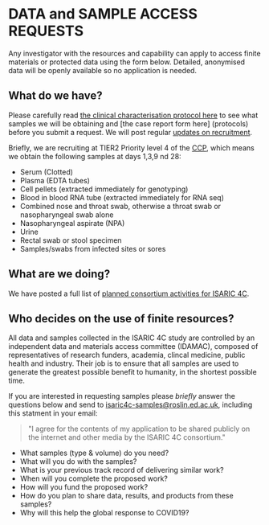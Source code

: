 # DATA and SAMPLE ACCESS REQUESTS

Any investigator with the resources and capability can apply to access finite materials or protected data using the form below. Detailed, anonymised data will be openly available so no application is needed.

## What do we have?

Please carefully read [the clinical characterisation protocol here](protocols) to see what samples we will be obtaining and [the case report form here] (protocols) before you submit a request. We will post regular [updates on recruitment](/info).

Briefly, we are recruiting at TIER2 Priority level 4 of the [CCP](protocols), which means we obtain the following samples at days 1,3,9 nd 28:

* Serum (Clotted)
* Plasma (EDTA tubes)
* Cell pellets (extracted immediately for genotyping)
* Blood in blood RNA tube (extracted immediately for RNA seq)
* Combined nose and throat swab, otherwise a throat swab or nasopharyngeal swab alone
* Nasopharyngeal aspirate (NPA)
* Urine
* Rectal swab or stool specimen
* Samples/swabs from infected sites or sores


## What are we doing?

We have posted a full list of [planned consortium activities for ISARIC 4C](/about/structure).

## Who decides on the use of finite resources?

All data and samples collected in the ISARIC 4C study are controlled by an independent data and materials access committee (IDAMAC), composed of representatives of research funders, academia, clincal medicine, public health and industry. Their job is to ensure that all samples are used to generate the greatest possible benefit to humanity, in the shortest possible time.

If you are interested in requesting samples please *briefly* answer the questions below and send to isaric4c-samples@roslin.ed.ac.uk, including this statment in your email:
> "I agree for the contents of my application to be shared publicly on the internet and other media by the ISARIC 4C consortium."

- What samples (type & volume) do you need?
- What will you do with the samples?
- What is your previous track record of delivering similar work?
- When will you complete the proposed work?
- How will you fund the proposed work?
- How do you plan to share data, results, and products from these samples?
- Why will this help the global response to COVID19?





